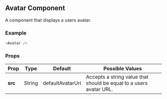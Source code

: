 ## Avatar Component
A component that displays a users avatar.

### Example

```js
<Avatar />
```

### Props

| Prop          | Type     | Default     | Possible Values
| ------------- | -------- | ----------- | ---------------------------------------------
| **src**    | String   | defaultAvatarUrl            | Accepts a string value that should be equal to a users avatar URL.
